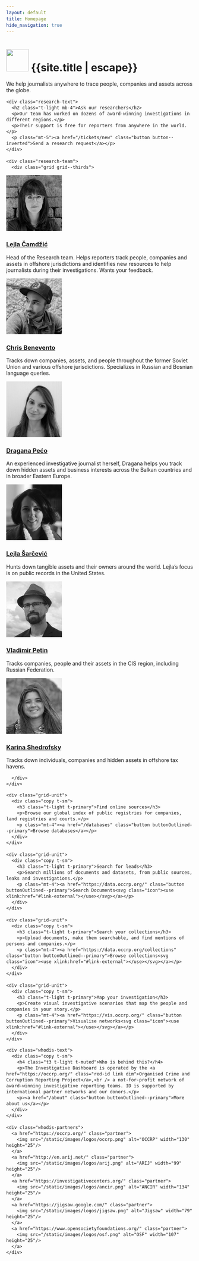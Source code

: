 ```yaml
---
layout: default
title: Homepage
hide_navigation: true
---
```


<div class="hero">
  <div class="wrapper t-center">
    <h1 class="t-normal"><img width="60" height="60" src="https://cdn.occrp.org/common/logo/WhiteTransparent_globe.png" /> {{site.title | escape}}</h1>
    <p>We help journalists anywhere to trace people, companies and assets across the globe.</p>
  </div>
</div>

<div class="b-primary">
<div class="wrapper pt-6 pb-7">
  <div class="research">

    <div class="research-text">
      <h2 class="t-light mb-4">Ask our researchers</h2>
      <p>Our team has worked on dozens of award-winning investigations in different regions.</p>
      <p>Their support is free for reporters from anywhere in the world.</p>
      <p class="mt-5"><a href="/tickets/new" class="button button--inverted">Send a research request</a></p>
    </div>

    <div class="research-team">
      <div class="grid grid--thirds">

<div class="grid-unit">
  <a class="link-hiddenWhite" href="/about/researchers/#lejla-c">
    <img class="face mb-2" src="/static/images/team/lejla-camdzic-500.jpg" alt="Lejla Čamdžić" width="150" height="150" />
    <h3 class="t4 t-light t-center mb-3">Lejla Čamdžić</h3>
  </a>
  <div class="copy t-sm">
    <p>Head of the Research team. Helps reporters track people, companies and assets in offshore jurisdictions and identifies new resources to help journalists during their investigations. Wants your feedback.</p>
  </div>
</div>

<div class="grid-unit">
  <a class="link-hiddenWhite" href="/about/researchers/#chris">
    <img class="face mb-2" src="/static/images/team/chris-benevento-500.jpg" alt="Chris Benevento" width="150" height="150" />
    <h3 class="t4 t-light t-center mb-3">Chris Benevento</h3>
  </a>
  <div class="copy t-sm">
    <p>Tracks down companies, assets, and people throughout the former Soviet Union and various offshore jurisdictions. Specializes in Russian and Bosnian language queries.</p>
  </div>
</div>

<div class="grid-unit">
  <a class="link-hiddenWhite" href="/about/researchers/#dragana">
    <img class="face mb-2" src="/static/images/team/dragana-peco-500.jpg" alt="Dragana Pećo" width="150" height="150" />
    <h3 class="t4 t-light t-center mb-3">Dragana Pećo</h3>
  </a>
  <div class="copy t-sm">
    <p>An experienced investigative journalist herself, Dragana helps you track down hidden assets and business interests across the Balkan countries and in broader Eastern Europe.</p>
  </div>
</div>

<div class="grid-unit">
  <a class="link-hiddenWhite" href="/about/researchers/#lejla-s">
    <img class="face mb-2" src="/static/images/team/lejla-sarcevic-500.jpg" alt="Lejla Sarčević" width="150" height="150" />
    <h3 class="t4 t-light t-center mb-3">Lejla Šarčević</h3>
  </a>
  <div class="copy t-sm">
    <p>Hunts down tangible assets and their owners around the world. Lejla’s focus is on public records in the United States.</p>
  </div>
</div>

<div class="grid-unit">
  <a class="link-hiddenWhite" href="/about/researchers/#vladimir">
    <img class="face mb-2" src="/static/images/team/vladimir-petin-500.jpg" alt="Vladimir Petin" width="150" height="150" />
    <h3 class="t4 t-light t-center mb-3">Vladimir Petin</h3>
  </a>
  <div class="copy t-sm">
    <p>Tracks companies, people and their assets in the CIS region, including Russian Federation.</p>
  </div>
</div>

<div class="grid-unit">
  <a class="link-hiddenWhite" href="/about/researchers/#karina">
    <img class="face mb-2" src="/static/images/team/karina-shedrofsky-500.jpg" alt="Karina Shedrofsky" width="150" height="150" />
    <h3 class="t4 t-light t-center mb-3">Karina Shedrofsky</h3>
  </a>
  <div class="copy t-sm">
    <p>Tracks down individuals, companies and hidden assets in offshore tax havens.</p>
  </div>
</div>

      </div>
    </div>

  </div>
</div>
</div>

<div class="wrapper pt-6 pb-6">
  <div class="grid grid--fourths">

    <div class="grid-unit">
      <div class="copy t-sm">
        <h3 class="t-light t-primary">Find online sources</h3>
        <p>Browse our global index of public registries for companies, land registries and courts.</p>
        <p class="mt-4"><a href="/databases" class="button buttonOutlined--primary">Browse databases</a></p>
      </div>
    </div>

    <div class="grid-unit">
      <div class="copy t-sm">
        <h3 class="t-light t-primary">Search for leads</h3>
        <p>Search millions of documents and datasets, from public sources, leaks and investigations.</p>
        <p class="mt-4"><a href="https://data.occrp.org/" class="button buttonOutlined--primary">Search Documents<svg class="icon"><use xlink:href="#link-external"></use></svg></a></p>
      </div>
    </div>

    <div class="grid-unit">
      <div class="copy t-sm">
        <h3 class="t-light t-primary">Search your collections</h3>
        <p>Upload documents, make them searchable, and find mentions of persons and companies.</p>
        <p class="mt-4"><a href="https://data.occrp.org/collections" class="button buttonOutlined--primary">Browse collections<svg class="icon"><use xlink:href="#link-external"></use></svg></a></p>
      </div>
    </div>

    <div class="grid-unit">
      <div class="copy t-sm">
        <h3 class="t-light t-primary">Map your investigation</h3>
        <p>Create visual investigative scenarios that map the people and companies in your story.</p>
        <p class="mt-4"><a href="https://vis.occrp.org/" class="button buttonOutlined--primary">Visualise networks<svg class="icon"><use xlink:href="#link-external"></use></svg></a></p>
      </div>
    </div>

  </div>
</div>

<div class="wrapper">
  <div class="whodis pt-6 pb-6">

    <div class="whodis-text">
      <div class="copy t-sm">
        <h4 class="t3 t-light t-muted">Who is behind this?</h4>
        <p>The Investigative Dashboard is operated by the <a href="https://occrp.org/" class="red-id link dim">Organised Crime and Corruption Reporting Project</a>,<br /> a not-for-profit network of award-winning investigative reporting teams. ID is supported by international partner networks and our donors.</p>
        <p><a href="/about" class="button buttonOutlined--primary">More about us</a></p>
      </div>
    </div>

    <div class="whodis-partners">
      <a href="https://occrp.org/" class="partner">
        <img src="/static/images/logos/occrp.png" alt="OCCRP" width="130" height="25"/>
      </a>
      <a href="http://en.arij.net/" class="partner">
        <img src="/static/images/logos/arij.png" alt="ARIJ" width="99" height="25"/>
      </a>
      <a href="https://investigativecenters.org/" class="partner">
        <img src="/static/images/logos/ancir.png" alt="ANCIR" width="134" height="25"/>
      </a>
      <a href="https://jigsaw.google.com/" class="partner">
        <img src="/static/images/logos/jigsaw.png" alt="Jigsaw" width="79" height="25"/>
      </a>
      <a href="https://www.opensocietyfoundations.org/" class="partner">
        <img src="/static/images/logos/osf.png" alt="OSF" width="107" height="25"/>
      </a>
    </div>

  </div>
</div>
